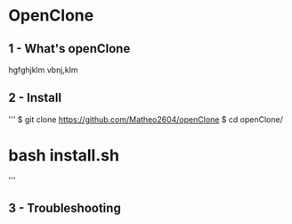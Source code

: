 # **OpenClone**


## 1 - What's openClone

hgfghjklm
vbnj,klm


## 2 - Install

'''
$ git clone https://github.com/Matheo2604/openClone
$ cd openClone/
# bash install.sh 
'''

## 3 - Troubleshooting